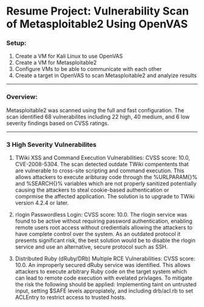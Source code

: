 # Resume Project: Vulnerability Scan of Metasploitable2 Using OpenVAS

### Setup:
1. Create a VM for Kali Linux to use OpenVAS
2. Create a VM for Metasploitable2
3. Configure VMs to be able to communicate with each other
4. Create a target in OpenVAS to scan Metasploitable2 and analyize results

---
### Overview:
Metasploitable2 was scanned using the full and fast configuration. The scan identified 68 vulnerabilites including 22 high, 40 medium, and 6 low severity findings based on CVSS ratings. 

---

### 3 High Severity Vulnerabilites

1. TWiki XSS and Command Execution Vulnerabilities: CVSS score: 10.0, CVE-2008-5304. The scan detected outdate TWiki compentents that are vulnerable to cross-site scripting and command execution. This allows attackers to execute aribturay code through the %URLPARAM{}% and %SEARCH{}% variables which are not properly sanitized potentially causing the attackers to steal cookie-based authentication or comprmise the affected application. The solution is to upgrade to TWiki version 4.2.4 or later.

2. rlogin Passwordless Login: CVSS score: 10.0. The rlogin service was found to be active without requiring password authentication, enabling remote users root access without credientials allowing the attackers to have complete control over the system. As an outdated protocol it presents significant risk, the best solution would be to disable the rlogin service and use an alternative, secure protocol such as SSH.

3. Distributed Ruby (dRuby/DRb) Multiple RCE Vulnerabilities: CVSS score: 10.0. An improperly secured dRuby service was identified. This allows attackers to execute arbitrary Ruby code on the target system which can lead to remote code execution with evelated privlages. To mitigate the risk the following should be applied: Implementing taint on untrusted input, setting $SAFE levels appropiately, and including drb/acl.rb to set ACLEntry to restrict access to trusted hosts.
